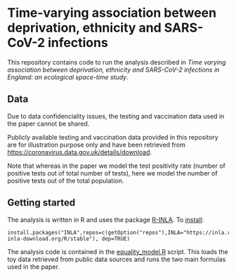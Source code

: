 # Time-varying association between deprivation, ethnicity and SARS-CoV-2 infections

This repository contains code to run the analysis described in *Time varying association between deprivation, ethnicity and SARS-CoV-2 infections in England: an ecological space-time study*.

## Data

Due to data confidenciality issues, the testing and vaccination data used in the paper cannot be shared.

Publicly available testing and vaccination data provided in this repository are for illustration purpose only and have been retrieved from https://coronavirus.data.gov.uk/details/download.

Note that whereas in the paper we model the test positivity rate (number of positive tests out of total number of tests), here we model the number of positive tests out of the total population. 

## Getting started

The analysis is written in R and uses the package [R-INLA](https://www.r-inla.org).
To [install](https://www.r-inla.org/download-install):

```{R}
install.packages("INLA",repos=c(getOption("repos"),INLA="https://inla.r-inla-download.org/R/stable"), dep=TRUE)
```

The analysis code is contained in the [equality_model.R](equality_model.R) script. This loads the toy data retrieved from public data sources and runs the two main formulas used in the paper.

